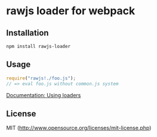 # rawjs loader for webpack

## Installation

`npm install rawjs-loader`

## Usage

``` javascript
require("rawjs!./foo.js");
// => eval foo.js without common.js system
```

[Documentation: Using loaders](http://webpack.github.io/docs/using-loaders.html)

## License

MIT (http://www.opensource.org/licenses/mit-license.php)
